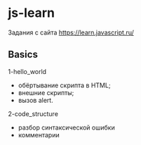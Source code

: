 # js-learn
Задания с сайта https://learn.javascript.ru/


Basics
----------------------------
1-hello_world
- обёртывание скрипта в HTML;
- внешние скрипты;
- вызов alert.

2-code_structure
- разбор синтаксической ошибки
- комментарии
